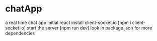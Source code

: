 # chatApp
a real time chat app
initial react 
install client-socket.io [npm i client-socket.io]
start the server [npm run dev]
look in package.json for more dependencies

